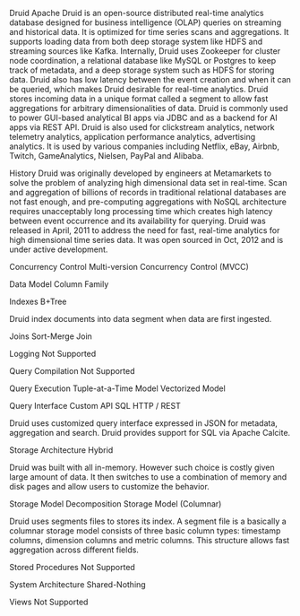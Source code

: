 Druid 
Apache Druid is an open-source distributed real-time analytics database designed for business intelligence (OLAP) queries on streaming and historical data. It is optimized for time series scans and aggregations. It supports loading data from both deep storage system like HDFS and streaming sources like Kafka. Internally, Druid uses Zookeeper for cluster node coordination, a relational database like MySQL or Postgres to keep track of metadata, and a deep storage system such as HDFS for storing data. Druid also has low latency between the event creation and when it can be queried, which makes Druid desirable for real-time analytics. Druid stores incoming data in a unique format called a segment to allow fast aggregations for arbitrary dimensionalities of data. Druid is commonly used to power GUI-based analytical BI apps via JDBC and as a backend for AI apps via REST API. Druid is also used for clickstream analytics, network telemetry analytics, application performance analytics, advertising analytics. It is used by various companies including Netflix, eBay, Airbnb, Twitch, GameAnalytics, Nielsen, PayPal and Alibaba.


History 
Druid was originally developed by engineers at Metamarkets to solve the problem of analyzing high dimensional data set in real-time. Scan and aggregation of billions of records in traditional relational databases are not fast enough, and pre-computing aggregations with NoSQL architecture requires unacceptably long processing time which creates high latency between event occurrence and its availability for querying. Druid was released in April, 2011 to address the need for fast, real-time analytics for high dimensional time series data. It was open sourced in Oct, 2012 and is under active development.


Concurrency Control 
Multi-version Concurrency Control (MVCC)

Data Model
Column Family

Indexes
B+Tree

Druid index documents into data segment when data are first ingested.


Joins 
Sort-Merge Join

Logging 
Not Supported

Query Compilation
Not Supported

Query Execution 
Tuple-at-a-Time Model Vectorized Model

Query Interface 
Custom API SQL HTTP / REST

Druid uses customized query interface expressed in JSON for metadata, aggregation and search. Druid provides support for SQL via Apache Calcite.


Storage Architecture 
Hybrid

Druid was built with all in-memory. However such choice is costly given large amount of data. It then switches to use a combination of memory and disk pages and allow users to customize the behavior.


Storage Model 
Decomposition Storage Model (Columnar)

Druid uses segments files to stores its index. A segment file is a basically a columnar storage model consists of three basic column types: timestamp columns, dimension columns and metric columns. This structure allows fast aggregation across different fields.


Stored Procedures
Not Supported

System Architecture 
Shared-Nothing

Views
Not Supported